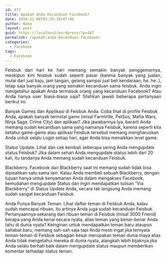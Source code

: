 ```yaml
---
id: 472
title: Apakah Anda Kecanduan Facebook?
date: 2010-12-08T02:35:18+07:00
author: Nana
layout: post
guid: https://localhost/wordpress/?p=447
permalink: /apakah-anda-kecanduan-facebook/
categories:
  - Facebook
tags:
  - Facebook
---
```

<p style="text-align: justify;">
  Feisbuk dari hari ke hari memang semakin banyak penggemarnya, meskipun kini feisbuk sudah seperti pasar (karena banyak yang jualan, mulai dari jual baju, jam tangan, gelang sampai jual beli kendaraan, he..he..), tetap saja banyak orang yang semakin kecanduan sama feisbuk. Anda ingin mengetahui apakah Anda termasuk orang yang kecanduan Facebook? Atau Anda hanya user biasa-biasa saja? Silahkan jawab beberapa pertanyaan berikut ini.
</p>

Banyak Games dan Applikasi di Feisbuk Anda. Coba lihat di profile Feisbuk Anda, apakah banyak terinstal game (misal FarmVille, PetSos, Mafia Wars, Ninja Saga, Crime City) dan aplikasi? Jika jawabannya Iya, berarti Anda memang sudah kecanduan sama yang namanya Feisbuk, karena seperti kita ketahui game-game atau aplikasi Feisbuk tersebut memang mengharuskan Anda untuk selalu Login setiap hari, agar Anda bisa menaikkan level game.

Status Update. Lihat dan cek kembali seberapa sering Anda mengupdate status Feisbuk? Jika dalam sehari Anda mengupdate status lebih dari 20 kali, itu tandanya Anda memang sudah kecanduan Feisbuk.

Blackberry. Facebook dan Blackberry saat ini memang sudah tidak bisa dipisahkan satu sama lain. Kalau Anda membeli sebuah Blackberry, dengan tujuan hanya untuk kenyamanan Anda dalam mengakses Facebook, kemudahan mengupdate Status dan ingin mendapatkan tulisan “Via Blackberry” di Status Update Anda, secara tak langsung Anda memang sudah sangat kecanduan Feisbuk.

Anda Punya Banyak Teman. Lihat daftar teman di Feisbuk Anda, kalau sudah mencapai ribuan, itu artinya Anda juga sudah kecanduan Feisbuk. Pertanyaannya sekarang dari ribuan teman di Feisbuk (misal 3000 Friend) berapa yang Anda kenal secara nyata, alias teman yang benar-benar Anda tahu di dunia nyata? Keinginan untuk mendapatkan teman baru ataupun sahabat baru, memang sah-sah saja tapi Anda mesti ingat jika ternyata teman-teman di Feisbuk sebagian besar merupakan teman dunia maya alias Anda tidak mengetahui mereka di dunia nyata, alangkah lebih bijaknya jika Anda selalu berhati baik dalam mengupdate status maupun memberikan komentar terhadap status teman.
